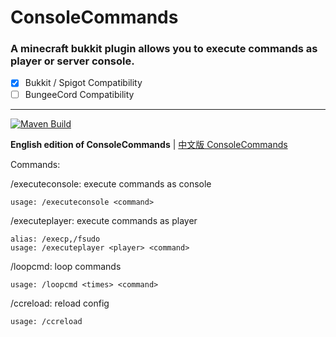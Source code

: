 # ConsoleCommands
### A minecraft bukkit plugin allows you to execute commands as player or server console.

- [x] Bukkit / Spigot Compatibility
- [ ] BungeeCord Compatibility  

---

<a href="https://github.com/MessyCraft/ConsoleCommands/actions/workflows/maven.yml">
    <img alt="Maven Build" src="https://github.com/MessyCraft/ConsoleCommands/actions/workflows/maven.yml/badge.svg"/>
</a>

**English edition of ConsoleCommands** | [中文版 ConsoleCommands](https://github.com/MessyCraft/ConsoleCommands-zh_CN/)

  
Commands:

/executeconsole: execute commands as console

    usage: /executeconsole <command>

/executeplayer: execute commands as player

    alias: /execp,/fsudo
    usage: /executeplayer <player> <command>
    
/loopcmd: loop commands

    usage: /loopcmd <times> <command>

/ccreload: reload config
    
    usage: /ccreload
